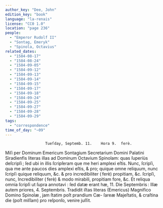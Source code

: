 ```yaml
---
author_key: "Dee, John"
edition_key: "book"
language: "la-renais"
license: "CC0 1.0"
location: "page 236"
people:
  - "Emperor Rudolf II"
  - "Sontag, Emeryk"
  - "Spinola, Octavius"
related_dates:
  - "1584-08-17"
  - "1584-08-24"
  - "1584-09-05"
  - "1584-09-12"
  - "1584-09-13"
  - "1584-09-14"
  - "1584-09-15"
  - "1584-09-17"
  - "1584-09-18"
  - "1584-09-24"
  - "1584-09-25"
  - "1584-09-27"
  - "1584-09-28"
  - "1584-09-29"
tags:
  - "correspondence"
time_of_day: "~09"
---
```

                      Tueſday, Septemb. 11.    Hora 9.  ferè.
  Miſi per Dominum Emericum Sontagium Secretarium Domini Palatini Siradienfis  literas
illas ad Dominum Octavium Spinolam: quas ſuperiùs deſcripſi ; ſed ubi in illis ſcripſeram que
me heri amplexi eſtis.  Nunc, ſcripſi, qua me ante paucos dies amplexi eſtis, & pro; quique omne
reliquum, nunc ſcripſi quique reliquum, &c. & pro incredibiliter ( ferè) propitiam, &c. ſcripſi,
nunc, Incredibiliter ( ferè) & modo mirabili, propitiam fore, &c. Et reliqua omnia ſcripſi ut
ſupra annotavi : ſed datæ erant hæ, 11. Die Septembris : Illæ autem priores, 4. Septembris.
  Tradidit iſtas literas (Emericus) Magnifico Domino Spinolæ , jam ſtatim poſt prandium Cæ-
ſareæ Majeſtatis, & craſtina die  (poſt miſſam) pro reſponſo, venire juſſit.
